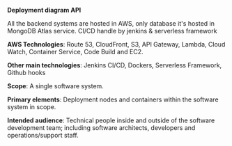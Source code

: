 **Deployment diagram API**

All the backend systems are hosted in AWS, only database it's hosted in MongoDB Atlas service.
CI/CD handle by jenkins & serverless framework

**AWS Technologies**: Route 53, CloudFront, S3, API Gateway, Lambda, Cloud Watch, Container Service, Code Build and EC2.

**Other main technologies**: Jenkins CI/CD, Dockers, Serverless Framework, Github hooks

**Scope**: A single software system.

**Primary elements**: Deployment nodes and containers within the software system in scope.

**Intended audience**: Technical people inside and outside of the software development team; including software architects, developers and operations/support staff.
